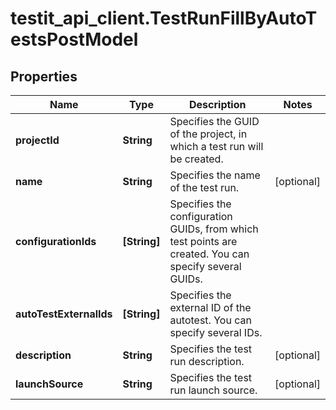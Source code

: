 # testit_api_client.TestRunFillByAutoTestsPostModel

## Properties

Name | Type | Description | Notes
------------ | ------------- | ------------- | -------------
**projectId** | **String** | Specifies the GUID of the project, in which a test run will be created. | 
**name** | **String** | Specifies the name of the test run. | [optional] 
**configurationIds** | **[String]** | Specifies the configuration GUIDs, from which test points are created. You can specify several GUIDs. | 
**autoTestExternalIds** | **[String]** | Specifies the external ID of the autotest. You can specify several IDs. | 
**description** | **String** | Specifies the test run description. | [optional] 
**launchSource** | **String** | Specifies the test run launch source. | [optional] 


